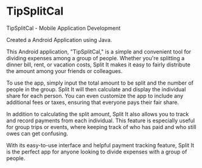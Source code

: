 # TipSplitCal
TipSplitCal - Mobile Application Development

Created a Android Application using Java.
 
This Android application, "TipSplitCal," is a simple and convenient tool for dividing expenses among a group of people. Whether you're splitting a dinner bill, rent, or vacation costs, Split It makes it easy to fairly distribute the amount among your friends or colleagues.

To use the app, simply input the total amount to be split and the number of people in the group. Split It will then calculate and display the individual share for each person. You can even customize the app to include any additional fees or taxes, ensuring that everyone pays their fair share.

In addition to calculating the split amount, Split It also allows you to track and record payments from each individual. This feature is especially useful for group trips or events, where keeping track of who has paid and who still owes can get confusing.

With its easy-to-use interface and helpful payment tracking feature, Split It is the perfect app for anyone looking to divide expenses with a group of people.
